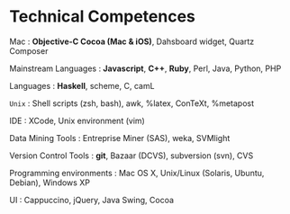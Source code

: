 # Technical Competences

Mac
: __Objective-C Cocoa (Mac &amp; iOS)__, Dahsboard widget, Quartz Composer

Mainstream Languages
: __Javascript__, __C++__, __Ruby__, Perl, Java, Python, PHP

Languages
: __Haskell__, scheme, C, camL

`Unix`
: Shell scripts (zsh, bash), awk, %latex, ConTeXt, %metapost

IDE
: XCode, Unix environment (vim)

Data Mining Tools
: Entreprise Miner (SAS), weka, SVMlight

Version Control Tools
: __git__, Bazaar (DCVS), subversion (svn), CVS

Programming environments
: Mac OS X, Unix/Linux (Solaris, Ubuntu, Debian), Windows&nbsp;XP  

UI
: Cappuccino, jQuery, Java Swing, Cocoa
